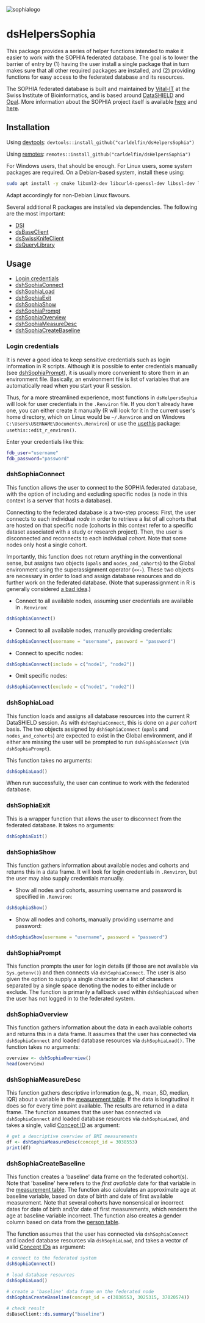 ![sophialogo](https://www.imi.europa.eu/sites/default/files/projects/logos/SOPHIA_logo.png)

# dsHelpersSophia

This package provides a series of helper functions intended to make it easier to work with the SOPHIA federated database. The goal is to lower the barrier of entry by (1) having the user install a single package that in turn makes sure that all other required packages are installed, and (2) providing functions for easy access to the federated database and its resources.

The SOPHIA federated database is built and maintained by [Vital-IT](https://www.sib.swiss/vital-it) at the Swiss Institute of Bioinformatics, and is based around [DataSHIELD](https://www.datashield.org/) and [Opal](https://www.obiba.org/pages/products/opal/). More information about the SOPHIA project itself is available [here](https://www.imi.europa.eu/projects-results/project-factsheets/sophia) and [here](https://imisophia.eu/).

## Installation 

Using [devtools](https://devtools.r-lib.org/): `devtools::install_github("carldelfin/dsHelpersSophia")`

Using [remotes](https://remotes.r-lib.org/): `remotes::install_github("carldelfin/dsHelpersSophia")`

For Windows users, that should be enough. For Linux users, some system packages are required. On a Debian-based system, install these using:

```bash
sudo apt install -y cmake libxml2-dev libcurl4-openssl-dev libssl-dev libfontconfig1-dev libharfbuzz-dev libfribidi-dev libfreetype6-dev libpng-dev libtiff5-dev libjpeg-dev
```

Adapt accordingly for non-Debian Linux flavours.

Several additional R packages are installed via dependencies. The following are the most important:

* [DSI](https://datashield.github.io/DSI/)
* [dsBaseClient](https://github.com/datashield/dsBaseClient)
* [dsSwissKnifeClient](https://github.com/sib-swiss/dsSwissKnifeClient)
* [dsQueryLibrary](https://github.com/sib-swiss/dsQueryLibrary)

## Usage

* [Login credentials](https://github.com/carldelfin/dsHelpersSophia#login-credentials)
* [dshSophiaConnect](https://github.com/carldelfin/dsHelpersSophia#dshsophiaconnect)
* [dshSophiaLoad](https://github.com/carldelfin/dsHelpersSophia#dshsophiaload)
* [dshSophiaExit](https://github.com/carldelfin/dsHelpersSophia#dshsophiaexit)
* [dshSophiaShow](https://github.com/carldelfin/dsHelpersSophia#dshsophiashow)
* [dshSophiaPrompt](https://github.com/carldelfin/dsHelpersSophia#dshsophiaprompt)
* [dshSophiaOverview](https://github.com/carldelfin/dsHelpersSophia#dshsophiaoverview)
* [dshSophiaMeasureDesc](https://github.com/carldelfin/dsHelpersSophia#dshsophiameasuredesc)
* [dshSophiaCreateBaseline](https://github.com/carldelfin/dsHelpersSophia#dshsophiacreatebaseline)

### Login credentials

It is never a good idea to keep sensitive credentials such as login information in R scripts. Although it is possible to enter credentials manually (see [dshSophiaPrompt](https://github.com/carldelfin/dsHelpersSophia#dshsophiaprompt)), it is usually more convenient to store them in an environment file. Basically, an environment file is list of variables that are automatically read when you start your R session. 

Thus, for a more streamlined experience, most functions in `dsHelpersSophia` will look for user credentials in the `.Renviron` file. If you don't already have one, you can either create it manually (R will look for it in the current user's home directory, which on Linux would be `~/.Renviron` and on Windows `C:\Users\USERNAME\Documents\.Renviron`) or use the [usethis](https://usethis.r-lib.org/) package: `usethis::edit_r_environ()`.

Enter your credentials like this:

```bash
fdb_user="username"
fdb_password="password"
```

### dshSophiaConnect

This function allows the user to connect to the SOPHIA federated database, with the option of including and excluding specific nodes (a node in this context is a server that hosts a database). 

Connecting to the federated database is a two-step process: First, the user connects to each individual *node* in order to retrieve a list of all cohorts that are hosted on that specific node (cohorts in this context refer to a specific dataset associated with a study or research project). Then, the user is disconnected and reconnects to each individual *cohort*. Note that some nodes only host a single cohort.

Importantly, this function does not return anything in the conventional sense, but assigns two objects (`opals` and `nodes_and_cohorts`) to the Global environment using the superassignment operator (`<<-`). These two objects are necessary in order to load and assign database resources and do further work on the federated database. (Note that superassignment in R is generally considered [a bad idea](https://raw-r.org/superassignment.php).)

* Connect to all available nodes, assuming user credentials are available in `.Renviron`:

```R
dshSophiaConnect()
```

* Connect to all available nodes, manually providing credentials:

```R
dshSophiaConnect(username = "username", password = "password")
```

* Connect to specific nodes:

```R
dshSophiaConnect(include = c("node1", "node2"))
```

* Omit specific nodes:

```R
dshSophiaConnect(exclude = c("node1", "node2"))
```

### dshSophiaLoad

This function loads and assigns all database resources into the current R DataSHIELD session. As with `dshSophiaConnect`, this is done on a *per cohort* basis. The two objects assigned by `dshSophiaConnect` (`opals` and `nodes_and_cohorts`) are expected to exist in the Global environment, and if either are missing the user will be prompted to run `dshSophiaConnect` (via `dshSophiaPrompt`).

This function takes no arguments:

```R
dshSophiaLoad()
```

When run successfully, the user can continue to work with the federated database.

### dshSophiaExit

This is a wrapper function that allows the user to disconnect from the federated database. It takes no arguments:

```R
dshSophiaExit()
```

### dshSophiaShow

This function gathers information about available nodes and cohorts and returns this in a data frame. It will look for login credentials in `.Renviron`, but the user may also supply credentials manually.

* Show all nodes and cohorts, assuming username and password is specified in `.Renviron`:

```R
dshSophiaShow()
```

* Show all nodes and cohorts, manually providing username and password:
```R
dshSophiaShow(username = "username", password = "password")
```

### dshSophiaPrompt

This function prompts the user for login details (if those are not available via `Sys.getenv()`) and then connects via `dshSophiaConnect`. The user is also given the option to supply a single character or a list of characters separated by a single space denoting the nodes to either include or exclude. The function is primarily a fallback used within `dshSophiaLoad` when the user has not logged in to the federated system.

### dshSophiaOverview

This function gathers information about the data in each available cohorts and returns this in a data frame. It assumes that the user has connected via `dshSophiaConnect` and loaded database resources via `dshSophiaLoad()`. The function takes no arguments:

```R
overview <- dshSophiaOverview()
head(overview)
```
### dshSophiaMeasureDesc

This function gathers descriptive information (e.g., N, mean, SD, median, IQR) about a variable in the [measurement table](https://www.ohdsi.org/web/wiki/doku.php?id=documentation:vocabulary:measurement). If the data is longitudinal it does so for every time point available. The results are returned in a data frame. The function assumes that the user has connected via `dshSophiaConnect` and loaded database resources via `dshSophiaLoad`, and takes a single, valid [Concept ID](https://athena.ohdsi.org/search-terms/terms/3038553) as argument:

```R
# get a descriptive overview of BMI measurements
df <- dshSophiaMeasureDesc(concept_id = 3038553)
print(df)
```

### dshSophiaCreateBaseline

This function creates a 'baseline' data frame on the federated cohort(s). Note that 'baseline' here refers to the *first available* date for that variable in the [measurement table](https://www.ohdsi.org/web/wiki/doku.php?id=documentation:vocabulary:measurement). The function also calculates an approximate age at baseline variable, based on date of birth and date of first available measurement. Note that several cohorts have nonsensical or incorrect dates for date of birth and/or date of first measurements, which renders the age at baseline variable incorrect. The function also creates a gender column based on data from the [person table](https://www.ohdsi.org/web/wiki/doku.php?id=documentation:vocabulary:gender).

The function assumes that the user has connected via `dshSophiaConnect` and loaded database resources via `dshSophiaLoad`, and takes a vector of valid [Concept IDs](https://athena.ohdsi.org/search-terms/terms/3038553) as argument:

```R
# connect to the federated system
dshSophiaConnect()

# load database resources
dshSophiaLoad()

# create a 'baseline' data frame on the federated node
dshSophiaCreateBaseline(concept_id = c(3038553, 3025315, 37020574))
 
# check result
dsBaseClient::ds.summary("baseline")
```